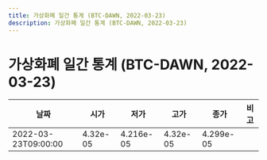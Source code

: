 ```yaml
---
title: 가상화폐 일간 통계 (BTC-DAWN, 2022-03-23)
description: 가상화폐 일간 통계 (BTC-DAWN, 2022-03-23)
---
```


가상화폐 일간 통계 (BTC-DAWN, 2022-03-23)
===

|날짜|시가|저가|고가|종가|비고|
|--|--|--|--|--|--|
|2022-03-23T09:00:00|4.32e-05|4.216e-05|4.32e-05|4.299e-05|    |

